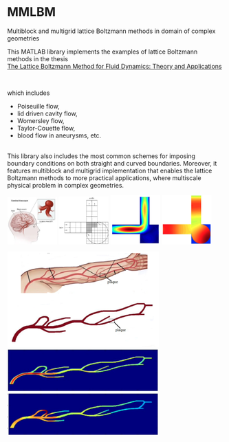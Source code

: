 # MMLBM
Multiblock and multigrid lattice Boltzmann methods in domain of complex geometries

This MATLAB library implements the examples of lattice Boltzmann methods in the thesis <br/>
[The Lattice Boltzmann Method for Fluid Dynamics: Theory and Applications](https://github.com/cpempire/MMLBM/tree/master/thesis)

<br/>

which includes 
- Poiseuille flow, 
- lid driven cavity flow, 
- Womersley flow, 
- Taylor-Couette flow, 
- blood flow in aneurysms, etc. 

<br/>
This library also includes the most common schemes for imposing boundary conditions on both straight and curved boundaries. Moreover, it features multiblock and multigrid implementation that enables the lattice Boltzmann methods to more practical applications, where multiscale physical problem in complex geometries.

<p float="left">
<img src="images/cerebral_aneurysm_2.jpeg" width="23%">
<img src="images/lbm-block.png" width="23%">

<img src="images/lbm-velocity.png" width="23%">
<img src="images/lbm-pressure.png" width="23%">
</p>

<img src="images/lbm-plaque.png" width="70%">
<img src="images/lbm-plaque-velocity.png" width="70%">
<img src="images/lbm-plaque-pressure.png" width="70%">
